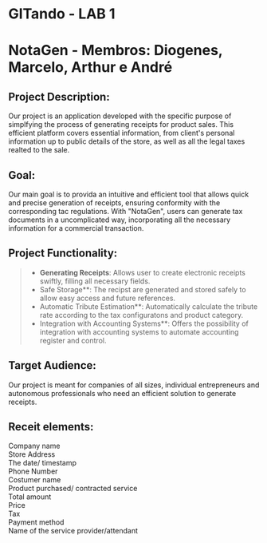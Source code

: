 # GITando - LAB 1

# NotaGen - Membros: Diogenes, Marcelo, Arthur e André

## Project Description:
Our project is an application developed with the specific purpose of simplfying the process of generating receipts for product sales. This efficient platform covers essential information, from client's personal information up to public details of the store, as well as all the legal taxes realted to the sale.

## Goal:
Our main goal is to provida an intuitive and efficient tool that allows quick and precise generation of receipts, ensuring conformity with the corresponding tac regulations. With "NotaGen", users can generate tax documents in a uncomplicated way, incorporating all the necessary information for a commercial transaction.

## Project Functionality:
> - **Generating Receipts**: Allows user to create electronic receipts swiftly, filling all necessary fields.
> - Safe Storage**: The recipst are generated and stored safely to allow easy access and future references.
> - Automatic Tribute Estimation**: Automatically calculate the tribute rate according to the tax configuratons and product category.
> - Integration with Accounting Systems**: Offers the possibility of integration with accounting systems to automate accounting register and control.

## Target Audience:
Our project is meant for companies of all sizes, individual entrepreneurs and autonomous professionals who need an efficient solution to generate receipts.

## Receit elements:
Company name</br>
Store Address</br>
The date/ timestamp</br>
Phone Number</br>
Costumer name</br>
Product purchased/ contracted service</br>
Total amount</br>
Price</br>
Tax</br>
Payment method</br>
Name of the service provider/attendant</br>
